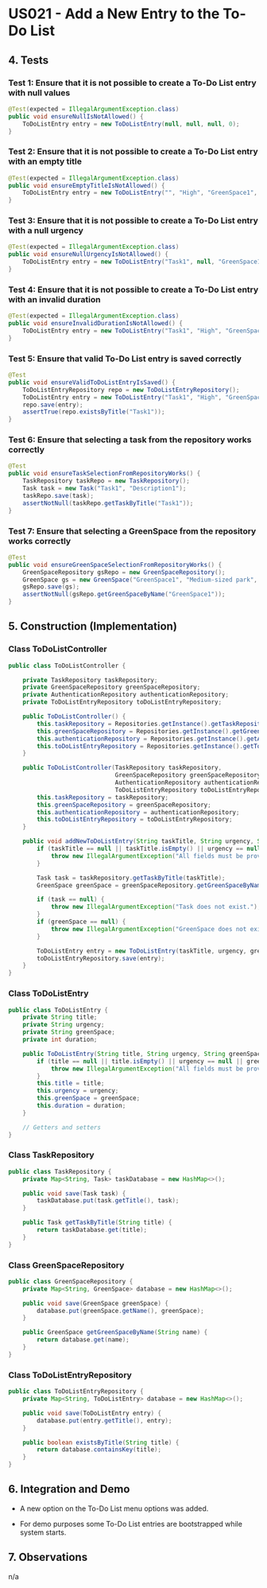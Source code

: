 # US021 - Add a New Entry to the To-Do List

## 4. Tests 

### Test 1: Ensure that it is not possible to create a To-Do List entry with null values

```java
@Test(expected = IllegalArgumentException.class)
public void ensureNullIsNotAllowed() {
    ToDoListEntry entry = new ToDoListEntry(null, null, null, 0);
}
```

### Test 2: Ensure that it is not possible to create a To-Do List entry with an empty title

```java
@Test(expected = IllegalArgumentException.class)
public void ensureEmptyTitleIsNotAllowed() {
    ToDoListEntry entry = new ToDoListEntry("", "High", "GreenSpace1", 2);
}
```

### Test 3: Ensure that it is not possible to create a To-Do List entry with a null urgency

```java
@Test(expected = IllegalArgumentException.class)
public void ensureNullUrgencyIsNotAllowed() {
    ToDoListEntry entry = new ToDoListEntry("Task1", null, "GreenSpace1", 2);
}
```

### Test 4: Ensure that it is not possible to create a To-Do List entry with an invalid duration

```java
@Test(expected = IllegalArgumentException.class)
public void ensureInvalidDurationIsNotAllowed() {
    ToDoListEntry entry = new ToDoListEntry("Task1", "High", "GreenSpace1", -1);
}
```

### Test 5: Ensure that valid To-Do List entry is saved correctly

```java
@Test
public void ensureValidToDoListEntryIsSaved() {
    ToDoListEntryRepository repo = new ToDoListEntryRepository();
    ToDoListEntry entry = new ToDoListEntry("Task1", "High", "GreenSpace1", 2);
    repo.save(entry);
    assertTrue(repo.existsByTitle("Task1"));
}
```

### Test 6: Ensure that selecting a task from the repository works correctly

```java
@Test
public void ensureTaskSelectionFromRepositoryWorks() {
    TaskRepository taskRepo = new TaskRepository();
    Task task = new Task("Task1", "Description1");
    taskRepo.save(task);
    assertNotNull(taskRepo.getTaskByTitle("Task1"));
}
```

### Test 7: Ensure that selecting a GreenSpace from the repository works correctly

```java
@Test
public void ensureGreenSpaceSelectionFromRepositoryWorks() {
    GreenSpaceRepository gsRepo = new GreenSpaceRepository();
    GreenSpace gs = new GreenSpace("GreenSpace1", "Medium-sized park", 15.0, "Third Street");
    gsRepo.save(gs);
    assertNotNull(gsRepo.getGreenSpaceByName("GreenSpace1"));
}
```

## 5. Construction (Implementation)

### Class ToDoListController 

```java
public class ToDoListController {

    private TaskRepository taskRepository;
    private GreenSpaceRepository greenSpaceRepository;
    private AuthenticationRepository authenticationRepository;
    private ToDoListEntryRepository toDoListEntryRepository;

    public ToDoListController() {
        this.taskRepository = Repositories.getInstance().getTaskRepository();
        this.greenSpaceRepository = Repositories.getInstance().getGreenSpaceRepository();
        this.authenticationRepository = Repositories.getInstance().getAuthenticationRepository();
        this.toDoListEntryRepository = Repositories.getInstance().getToDoListEntryRepository();
    }

    public ToDoListController(TaskRepository taskRepository,
                              GreenSpaceRepository greenSpaceRepository,
                              AuthenticationRepository authenticationRepository,
                              ToDoListEntryRepository toDoListEntryRepository) {
        this.taskRepository = taskRepository;
        this.greenSpaceRepository = greenSpaceRepository;
        this.authenticationRepository = authenticationRepository;
        this.toDoListEntryRepository = toDoListEntryRepository;
    }

    public void addNewToDoListEntry(String taskTitle, String urgency, String greenSpaceName, int duration) {
        if (taskTitle == null || taskTitle.isEmpty() || urgency == null || greenSpaceName == null || greenSpaceName.isEmpty() || duration <= 0) {
            throw new IllegalArgumentException("All fields must be provided and valid.");
        }

        Task task = taskRepository.getTaskByTitle(taskTitle);
        GreenSpace greenSpace = greenSpaceRepository.getGreenSpaceByName(greenSpaceName);

        if (task == null) {
            throw new IllegalArgumentException("Task does not exist.");
        }
        if (greenSpace == null) {
            throw new IllegalArgumentException("GreenSpace does not exist.");
        }

        ToDoListEntry entry = new ToDoListEntry(taskTitle, urgency, greenSpaceName, duration);
        toDoListEntryRepository.save(entry);
    }
}
```

### Class ToDoListEntry

```java
public class ToDoListEntry {
    private String title;
    private String urgency;
    private String greenSpace;
    private int duration;

    public ToDoListEntry(String title, String urgency, String greenSpace, int duration) {
        if (title == null || title.isEmpty() || urgency == null || greenSpace == null || greenSpace.isEmpty() || duration <= 0) {
            throw new IllegalArgumentException("All fields must be provided and valid.");
        }
        this.title = title;
        this.urgency = urgency;
        this.greenSpace = greenSpace;
        this.duration = duration;
    }

    // Getters and setters
}
```

### Class TaskRepository

```java
public class TaskRepository {
    private Map<String, Task> taskDatabase = new HashMap<>();

    public void save(Task task) {
        taskDatabase.put(task.getTitle(), task);
    }

    public Task getTaskByTitle(String title) {
        return taskDatabase.get(title);
    }
}
```

### Class GreenSpaceRepository

```java
public class GreenSpaceRepository {
    private Map<String, GreenSpace> database = new HashMap<>();

    public void save(GreenSpace greenSpace) {
        database.put(greenSpace.getName(), greenSpace);
    }

    public GreenSpace getGreenSpaceByName(String name) {
        return database.get(name);
    }
}
```

### Class ToDoListEntryRepository

```java
public class ToDoListEntryRepository {
    private Map<String, ToDoListEntry> database = new HashMap<>();

    public void save(ToDoListEntry entry) {
        database.put(entry.getTitle(), entry);
    }

    public boolean existsByTitle(String title) {
        return database.containsKey(title);
    }
}
```

## 6. Integration and Demo 

* A new option on the To-Do List menu options was added.

* For demo purposes some To-Do List entries are bootstrapped while system starts.

## 7. Observations

n/a
